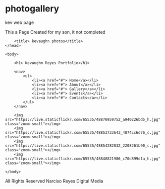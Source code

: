 # photogallery
kev web page

This a Page Created for my son, it not completed

<!DOCTYPE HTML>
<html>
    <head>
           
        <title> kevaughn photos</title>
    </head>

    <body>
       
        <h1> Kevaughn Reyes Portfolio</h1>

        <nav>
            <ul>
                <li><a href="#"> Home</a></li>
                <li><a href="#"> About</a></li>
                <li><a href="#"> Gallery</a></li>
                <li><a href="#"> Events</a></li>
                <li><a href="#"> Contacts</a></li>
            </ul>
        </nav>

        <img src="https://live.staticflickr.com/65535/48870959752_a940226bd5_h.jpg" class="zoom-small"></img>
        <img src="https://live.staticflickr.com/65535/48853733643_4874cc6d76_c.jpg" class="zoom-small"></img>
        <img src="https://live.staticflickr.com/65535/48854282832_2208261b90_c.jpg" class="zoom-small"></img>
        <img src="https://live.staticflickr.com/65535/48848821986_c70d899d1a_h.jpg" class="zoom-small"></img>
        
    </body>


<footer>All Rights Reserved Narciso Reyes Digital Media</footer>

</html>


